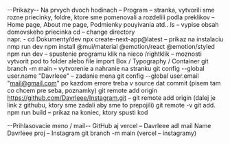--Prikazy--
Na prvych dvoch hodinach – Program – stranka, vytvorili sme rozne priecinky, foldre, ktore sme pomenovali a rozdelili podla preklikov – Home page, About me page, Podmienky pouyivania atd..
ls – vypise obsah domovskeho priecinka
cd – change directory                                        
napr. - cd Dokumenty/dev
npx create-next-app@latest – prikaz na instalaciu 
nmp run dev
npm install @mui/material @emotion/react @emotion/styled
npm run dev – spustenie programu
klik na nieco /rightklik – moznosti vytvorit pod to folder alebo file
import Box / Typography / Container
git branch -m main – vytvorenie a nahranie na stranku
git config --global user.name "Davrleee" – zadanie mena 
git config --global user.email "mail@gmail.com"
po kazdom errore treba v source dat commit (pisem tam co chcem pre seba, poznamky)
git remote add origin https://github.com/Davrleee/Instagram.git – git remote add origin (dalej je link z githubu, ktory sme zadali aby sme to prepojili)
git remote -v
git add.
npm run build – prikaz na koniec, ktory spusti kod

--Prihlasovacie meno / mail--
GitHub aj vercel – Davrleee adl mail
Name Davrleee proj – Instagram
git branch -m main (vercel – instagramy)